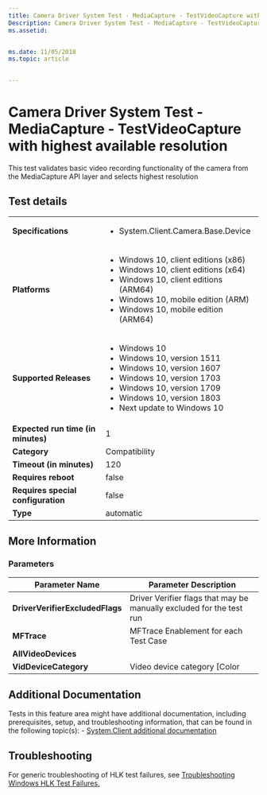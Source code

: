 ```yaml
---
title: Camera Driver System Test - MediaCapture - TestVideoCapture with highest available resolution
Description: Camera Driver System Test - MediaCapture - TestVideoCapture with highest available resolution
ms.assetid: 


ms.date: 11/05/2018
ms.topic: article


---
```


# Camera Driver System Test - MediaCapture - TestVideoCapture with highest available resolution

This test validates basic video recording functionality of the camera from the MediaCapture API layer and selects highest resolution

## Test details

|||
|---|---|
| **Specifications**  | <ul><li>System.Client.Camera.Base.Device</li></ul> |  
| **Platforms**   | <ul><li>Windows 10, client editions (x86)</li><li>Windows 10, client editions (x64)</li><li>Windows 10, client editions (ARM64)</li><li>Windows 10, mobile edition (ARM)</li><li>Windows 10, mobile edition (ARM64)</li></ul> |
| **Supported Releases** | <ul><li>Windows 10</li><li>Windows 10, version 1511</li><li>Windows 10, version 1607</li><li>Windows 10, version 1703</li><li>Windows 10, version 1709</li><li>Windows 10, version 1803</li><li>Next update to Windows 10</li></ul> |
|**Expected run time (in minutes)**| 1 |
|**Category**| Compatibility |
|**Timeout (in minutes)**| 120 |
|**Requires reboot**| false |
|**Requires special configuration**| false |
|**Type**| automatic |

## More Information
### Parameters

|         Parameter Name          |                        Parameter Description                         |
|---------------------------------|----------------------------------------------------------------------|
| **DriverVerifierExcludedFlags** | Driver Verifier flags that may be manually excluded for the test run |
|           **MFTrace**           |                MFTrace Enablement for each Test Case                 |
|       **AllVideoDevices**       |                                                                      |
|      **VidDeviceCategory**      |                     Video device category [Color                     |

## Additional Documentation
Tests in this feature area might have additional documentation, including prerequisites, setup, and troubleshooting information, that can be found in the following topic(s): - [System.Client additional documentation](system-client-additional-documentation.md)



## Troubleshooting
For generic troubleshooting of HLK test failures, see [Troubleshooting Windows HLK Test Failures.](../user/troubleshooting-windows-hlk-test-failures.md)